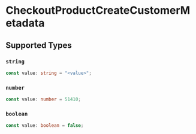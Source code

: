 # CheckoutProductCreateCustomerMetadata


## Supported Types

### `string`

```typescript
const value: string = "<value>";
```

### `number`

```typescript
const value: number = 51410;
```

### `boolean`

```typescript
const value: boolean = false;
```

